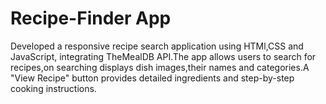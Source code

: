 # Recipe-Finder App
Developed a responsive recipe search application using HTMl,CSS and JavaScript, integrating TheMealDB API.The app allows users to search for recipes,on searching displays dish images,their names and categories.A "View Recipe" button provides detailed ingredients and step-by-step  cooking instructions.
